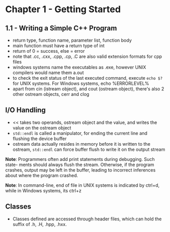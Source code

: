 # Chapter 1 - Getting Started

## 1.1 - Writing a Simple C++ Program

- return type, function name, parameter list, function body
- main function must have a return type of int
- return of 0 = success, else = error
- note that .cc, .cxx, .cpp, .cp, .C are also valid extension formats for cpp files
- windows systems name the executables as .exe, however UNIX compilers would name them a.out
- to check the exit status of the last executed command, execute `echo $?` for UNIX systems. For Windows systems, echo %ERRORLEVEL%
- apart from cin (istream object), and cout (ostream object), there's also 2 other ostream objects, cerr and clog

## I/O Handling

- << takes two operands, ostream object and the value, and writes the value on the ostream object
- `std::endl` is called a manipulator, for ending the current line and flushing the device buffer
- ostream data actually resides in memory before it is written to the ostream, `std::endl` can force buffer flush to write it on the output stream

**Note**: Programmers often add print statements during debugging. Such state-
ments should always flush the stream. Otherwise, if the program crashes,
output may be left in the buffer, leading to incorrect inferences about
where the program crashed.

**Note**: In command-line, end of file in UNIX systems is indicated by ctrl+d, while in Windows systems, its ctrl+z

## Classes

- Classes defined are accessed through header files, which can hold the suffix of .h, .H, .hpp, .hxx.
